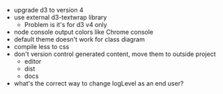 - upgrade d3 to version 4
- use external d3-textwrap library
    - Problem is it's for d3 v4 only
- node console output colors like Chrome console
- default theme doesn't work for class diagram
- compile less to css
- don't version control generated content, move them to outside project
    - editor
    - dist
    - docs
- what's the correct way to change logLevel as an end user?
